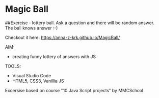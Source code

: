 # Magic Ball
##Exercise - lottery ball. Ask a question and there will be random answer.
The ball knows answer :-)

Checkout it here: https://anna-z-krk.github.io/MagicBall/

AIM:
- creating funny lottery of answers with JS

TOOLS:
- Visual Studio Code
- HTML5, CSS3, Vanillia JS


Excersise based on course "10 Java Script projects" by MMCSchool

